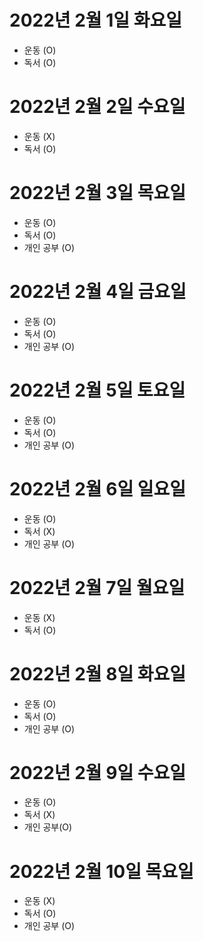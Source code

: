 
# 2022년 2월 1일 화요일 

- 운동 (O)
- 독서 (O)

# 2022년 2월 2일 수요일 

- 운동 (X)
- 독서 (O)

# 2022년 2월 3일 목요일

- 운동 (O)
- 독서 (O)
- 개인 공부 (O)

# 2022년 2월 4일 금요일

- 운동 (O)
- 독서 (O)
- 개인 공부 (O)

# 2022년 2월 5일 토요일

- 운동 (O)
- 독서 (O)
- 개인 공부 (O)

# 2022년 2월 6일 일요일 

- 운동 (O)
- 독서 (X)
- 개인 공부 (O)

# 2022년 2월 7일 월요일 

- 운동 (X)
- 독서 (O)

# 2022년 2월 8일 화요일 

- 운동 (O)
- 독서 (O)
- 개인 공부 (O)

# 2022년 2월 9일 수요일 

- 운동 (O)
- 독서 (X)
- 개인 공부(O)

# 2022년 2월 10일 목요일 

- 운동 (X)
- 독서 (O)
- 개인 공부 (O)